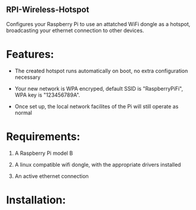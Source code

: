 RPI-Wireless-Hotspot
--------------------

Configures your Raspberry Pi to use an attatched WiFi dongle as a hotspot,
broadcasting your ethernet connection to other devices.

Features:
=========

* The created hotspot runs automatically on boot, no extra configuration necessary

* Your new network is WPA encryped, default SSID is "RaspberryPiFi", WPA key
  is "123456789A".

* Once set up, the local network facilites of the Pi will still operate as 
  normal

Requirements:
=============

1. A Raspberry Pi model B

2. A linux compatible wifi dongle, with the appropriate drivers installed

3. An active ethernet connection

Installation:
=============


